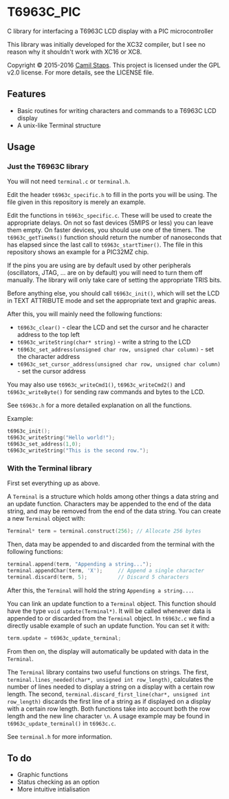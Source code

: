 # T6963C_PIC
C library for interfacing a T6963C LCD display with a PIC microcontroller

This library was initially developed for the XC32 compiler, but I see no reason
why it shouldn't work with XC16 or XC8.

Copyright &copy; 2015-2016 [Camil Staps](https://camilstaps.nl). This
project is licensed under the GPL v2.0 license. For more details, see the
LICENSE file.

## Features

 * Basic routines for writing characters and commands to a T6963C LCD display
 * A unix-like Terminal structure

## Usage

### Just the T6963C library

You will not need `terminal.c` or `terminal.h`. 

Edit the header `t6963c_specific.h` to fill in the ports you will be using. The
file given in this repository is merely an example. 

Edit the functions in `t6963c_specific.c`. These will be used to create the
appropriate delays. On not so fast devices (5MIPS or less) you can leave them
empty. On faster devices, you should use one of the timers. The
`t6963c_getTimeNs()` function should return the number of nanoseconds that has
elapsed since the last call to `t6963c_startTimer()`. The file in this
repository shows an example for a PIC32MZ chip. 

If the pins you are using are by default used by other peripherals
(oscillators, JTAG, ... are on by default) you will need to turn them off
manually. The library will only take care of setting the appropriate TRIS bits.

Before anything else, you should call `t6963c_init()`, which will set the LCD
in TEXT ATTRIBUTE mode and set the appropriate text and graphic areas.

After this, you will mainly need the following functions:

 * `t6963c_clear()` - clear the LCD and set the cursor and he character address
	 to the top left
 * `t6963c_writeString(char* string)` - write a string to the LCD
 * `t6963c_set_address(unsigned char row, unsigned char column)` - set the
	 character address
 * `t6963c_set_cursor_address(unsigned char row, unsigned char column)` - set
	 the cursor address

You may also use `t6963c_writeCmd1()`, `t6963c_writeCmd2()` and
`t6963c_writeByte()` for sending raw commands and bytes to the LCD.

See `t6963c.h` for a more detailed explanation on all the functions.

Example:

```c
t6963c_init();
t6963c_writeString("Hello world!");
t6963c_set_address(1,0);
t6963c_writeString("This is the second row.");
```

### With the Terminal library

First set everything up as above.

A `Terminal` is a structure which holds among other things a data string and an
update function. Characters may be appended to the end of the data string, and
may be removed from the end of the data string. You can create a new `Terminal`
object with:

```c
Terminal* term = terminal.construct(256); // Allocate 256 bytes
```

Then, data may be appended to and discarded from the terminal with the
following functions:

```c
terminal.append(term, "Appending a string...");
terminal.appendChar(term, 'X');     // Append a single character
terminal.discard(term, 5);          // Discard 5 characters
```

After this, the `Terminal` will hold the string `Appending a string...`.

You can link an update function to a `Terminal` object. This function should
have the type `void update(Terminal*)`. It will be called whenever data is
appended to or discarded from the `Terminal` object. In `t6963c.c` we find a
directly usable example of such an update function. You can set it with:

```c
term.update = t6963c_update_terminal;
```

From then on, the display will automatically be updated with data in the
`Terminal`.

The `Terminal` library contains two useful functions on strings. The first,
`terminal.lines_needed(char*, unsigned int row_length)`, calculates the number
of lines needed to display a string on a display with a certain row length. The
second, `terminal.discard_first_line(char*, unsigned int row_length)` discards
the first line of a string as if displayed on a display with a certain row
length. Both functions take into account both the row length and the new line
character `\n`. A usage example may be found in `t6963c_update_terminal()` in
`t6963c.c`.

See `terminal.h` for more information.

## To do

 * Graphic functions
 * Status checking as an option
 * More intuitive intialisation
